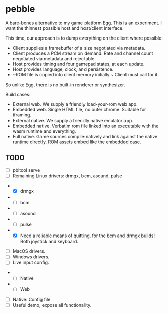 # pebble

A bare-bones alternative to my game platform Egg.
This is an experiment.
I want the thinnest possible host and host/client interface.

This time, our approach is to dump everything on the client where possible:
- Client supplies a framebuffer of a size negotiated via metadata.
- Client produces a PCM stream on demand. Rate and channel count negotiated via metadata and rejectable.
- Host provides timing and four gamepad states, at each update.
- Host provides language, clock, and persistence.
- ~ROM file is copied into client memory initially.~ Client must call for it.

So unlike Egg, there is no built-in renderer or synthesizer.

Build cases:
- External web. We supply a friendly load-your-rom web app.
- Embedded web. Single HTML file, no outer chrome. Suitable for iframing.
- External native. We supply a friendly native emulator app.
- Embedded native. Verbatim rom file linked into an executable with the wasm runtime and everything.
- Full native. Game sources compile natively and link against the native runtime directly. ROM assets embed like the embedded case.

## TODO

- [ ] pbltool serve
- [ ] Remaining Linux drivers: drmgx, bcm, asound, pulse
- - [x] drmgx
- - [ ] bcm
- - [ ] asound
- - [ ] pulse
- - [x] Need a reliable means of quitting, for the bcm and drmgx builds! Both joystick and keyboard.
- [ ] MacOS drivers.
- [ ] Windows drivers.
- [ ] Live input config.
- - [ ] Native
- - [ ] Web
- [ ] Native: Config file.
- [ ] Useful demo, expose all functionality.

